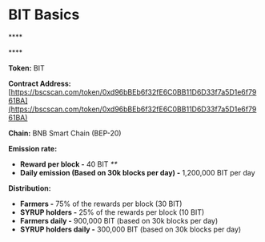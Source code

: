 # BIT Basics

\*\*\*\*


\*\*\*\*

**Token:** BIT

**Contract Address:** [https://bscscan.com/token/0xd96bBEb6f32fE6C0BB11D6D33f7a5D1e6f7961BA](https://bscscan.com/token/0xd96bBEb6f32fE6C0BB11D6D33f7a5D1e6f7961BA)

**Chain:** BNB Smart Chain \(BEP-20\)

**Emission rate:**

* **Reward per block -**  40 BIT                                                                                                       _\*\*_
* **Daily emission \(Based on 30k blocks per day\) -**  1,200,000 BIT per day

**Distribution:**

* **Farmers -** 75% of the rewards per block \(30 BIT\)
* **SYRUP holders -** 25% of the rewards per block \(10 BIT\)
* **Farmers daily -** 900,000 BIT \(based on 30k blocks per day\)
* **SYRUP holders daily -** 300,000 BIT \(based on 30k blocks per day\)

